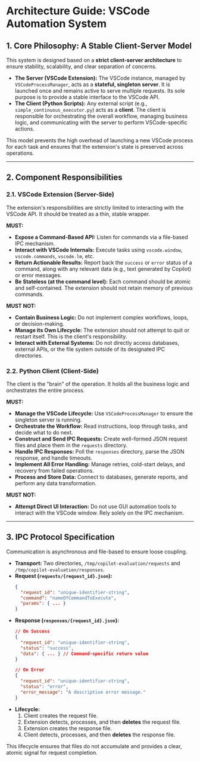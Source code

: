 # Architecture Guide: VSCode Automation System

## 1. Core Philosophy: A Stable Client-Server Model

This system is designed based on a **strict client-server architecture** to ensure stability, scalability, and clear separation of concerns.

-   **The Server (VSCode Extension):** The VSCode instance, managed by `VSCodeProcessManager`, acts as a **stateful, singleton server**. It is launched once and remains active to serve multiple requests. Its sole purpose is to provide a stable interface to the VSCode API.
-   **The Client (Python Scripts):** Any external script (e.g., `simple_continuous_executor.py`) acts as a **client**. The client is responsible for orchestrating the overall workflow, managing business logic, and communicating with the server to perform VSCode-specific actions.

This model prevents the high overhead of launching a new VSCode process for each task and ensures that the extension's state is preserved across operations.

---

## 2. Component Responsibilities

### 2.1. VSCode Extension (Server-Side)

The extension's responsibilities are strictly limited to interacting with the VSCode API. It should be treated as a thin, stable wrapper.

**MUST:**
-   **Expose a Command-Based API:** Listen for commands via a file-based IPC mechanism.
-   **Interact with VSCode Internals:** Execute tasks using `vscode.window`, `vscode.commands`, `vscode.lm`, etc.
-   **Return Actionable Results:** Report back the `success` or `error` status of a command, along with any relevant data (e.g., text generated by Copilot) or error messages.
-   **Be Stateless (at the command level):** Each command should be atomic and self-contained. The extension should not retain memory of previous commands.

**MUST NOT:**
-   **Contain Business Logic:** Do not implement complex workflows, loops, or decision-making.
-   **Manage its Own Lifecycle:** The extension should not attempt to quit or restart itself. This is the client's responsibility.
-   **Interact with External Systems:** Do not directly access databases, external APIs, or the file system outside of its designated IPC directories.

### 2.2. Python Client (Client-Side)

The client is the "brain" of the operation. It holds all the business logic and orchestrates the entire process.

**MUST:**
-   **Manage the VSCode Lifecycle:** Use `VSCodeProcessManager` to ensure the singleton server is running.
-   **Orchestrate the Workflow:** Read instructions, loop through tasks, and decide what to do next.
-   **Construct and Send IPC Requests:** Create well-formed JSON request files and place them in the `requests` directory.
-   **Handle IPC Responses:** Poll the `responses` directory, parse the JSON response, and handle timeouts.
-   **Implement All Error Handling:** Manage retries, cold-start delays, and recovery from failed operations.
-   **Process and Store Data:** Connect to databases, generate reports, and perform any data transformation.

**MUST NOT:**
-   **Attempt Direct UI Interaction:** Do not use GUI automation tools to interact with the VSCode window. Rely solely on the IPC mechanism.

---

## 3. IPC Protocol Specification

Communication is asynchronous and file-based to ensure loose coupling.

-   **Transport:** Two directories, `/tmp/copilot-evaluation/requests` and `/tmp/copilot-evaluation/responses`.
-   **Request (`requests/{request_id}.json`):**
    ```json
    {
      "request_id": "unique-identifier-string",
      "command": "nameOfCommandToExecute",
      "params": { ... }
    }
    ```
-   **Response (`responses/{request_id}.json`):**
    ```json
    // On Success
    {
      "request_id": "unique-identifier-string",
      "status": "success",
      "data": { ... } // Command-specific return value
    }

    // On Error
    {
      "request_id": "unique-identifier-string",
      "status": "error",
      "error_message": "A descriptive error message."
    }
    ```
-   **Lifecycle:**
    1.  Client creates the request file.
    2.  Extension detects, processes, and then **deletes** the request file.
    3.  Extension creates the response file.
    4.  Client detects, processes, and then **deletes** the response file.

This lifecycle ensures that files do not accumulate and provides a clear, atomic signal for request completion.
